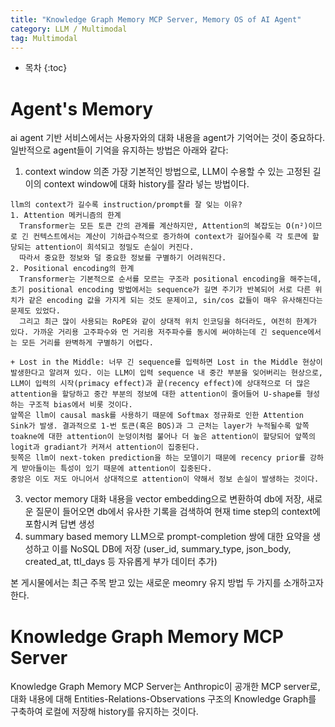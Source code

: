 ```yaml
---
title: "Knowledge Graph Memory MCP Server, Memory OS of AI Agent"
category: LLM / Multimodal
tag: Multimodal
---
```



 




* 목차
{:toc}












# Agent's Memory
ai agent 기반 서비스에서는 사용자와의 대화 내용을 agent가 기억어는 것이 중요하다. 일반적으로 agent들이 기억을 유지하는 방법은 아래와 같다:

1. context window 의존
  가장 기본적인 방법으로, LLM이 수용할 수 있는 고정된 길이의 context window에 대화 history를 잘라 넣는 방법이다.
  ```
  llm의 context가 길수록 instruction/prompt를 잘 잊는 이유?
  1. Attention 메커니즘의 한계
    Transformer는 모든 토큰 간의 관계를 계산하지만, Attention의 복잡도는 O(n²)이므로 긴 컨텍스트에서는 계산이 기하급수적으로 증가하여 context가 길어질수록 각 토큰에 할당되는 attention이 희석되고 정밀도 손실이 커진다.
    따라서 중요한 정보와 덜 중요한 정보를 구별하기 어려워진다.
  2. Positional encoding의 한계
    Transformer는 기본적으로 순서를 모르는 구조라 positional encoding을 해주는데, 초기 positional encoding 방법에서는 sequence가 길면 주기가 반복되어 서로 다른 위치가 같은 encoding 값을 가지게 되는 것도 문제이고, sin/cos 값들이 매우 유사해진다는 문제도 있었다.
    그리고 최근 많이 사용되는 RoPE와 같이 상대적 위치 인코딩을 하더라도, 여전히 한계가 있다. 가까운 거리용 고주파수와 먼 거리용 저주파수를 동시에 써야하는데 긴 sequence에서는 모든 거리를 완벽하게 구별하기 어렵다.

  + Lost in the Middle: 너무 긴 sequence를 입력하면 Lost in the Middle 현상이 발생한다고 알려져 있다. 이는 LLM이 입력 sequence 내 중간 부분을 잊어버리는 현상으로, LLM이 입력의 시작(primacy effect)과 끝(recency effect)에 상대적으로 더 많은 attention을 할당하고 중간 부분의 정보에 대한 attention이 줄어들어 U-shape를 형성하는 구조적 bias에서 비롯 것이다.
  앞쪽은 llm이 causal mask를 사용하기 때문에 Softmax 정규화로 인한 Attention Sink가 발생. 결과적으로 1-번 토큰(혹은 BOS)과 그 근처는 layer가 누적될수록 앞쪽 toakne에 대한 attention이 눈덩이처럼 불어나 더 높은 attention이 할당되어 앞쪽의 logit과 gradiant가 커져서 attention이 집중된다.
  뒷쪽은 llm이 next-token prediction을 하는 모델이기 때문에 recency prior를 강하게 받아들이는 특성이 있기 때문에 attention이 집중된다.
  중앙은 이도 저도 아니어서 상대적으로 attention이 약해서 정보 손실이 발생하는 것이다.
  ```
3. vector memory
  대화 내용을 vector embedding으로 변환하여 db에 저장, 새로운 질문이 들어오면 db에서 유사한 기록을 검색하여 현재 time step의 context에 포함시켜 답변 생성
4. summary based memory
   LLM으로 prompt-completion 쌍에 대한 요약을 생성하고 이를 NoSQL DB에 저장 (user_id, summary_type, json_body, created_at, ttl_days 등 자유롭게 부가 데이터 추가)

본 게시물에서는 최근 주목 받고 있는 새로운 meomry 유지 방법 두 가지를 소개하고자 한다.

# Knowledge Graph Memory MCP Server
Knowledge Graph Memory MCP Server는 Anthropic이 공개한 MCP server로, 대화 내용에 대해 Entities-Relations-Observations 구조의 Knowledge Graph를 구축하여 로컬에 저장해 history를 유지하는 것이다. 

